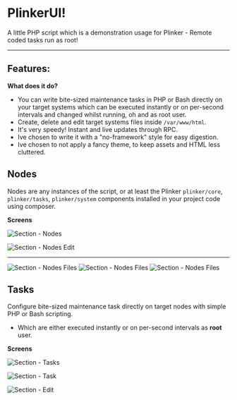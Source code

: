 PlinkerUI!
===================

A little PHP script which is a demonstration usage for Plinker - Remote coded tasks run as root! 

----------

Features:
---------

**What does it do?**

 - You can write bite-sized maintenance tasks in PHP or Bash directly on your target systems which can be executed instantly or on per-second intervals and changed whilst running, oh and as root user.
 - Create, delete and edit target systems files inside `/var/www/html`.
 - It's very speedy! Instant and live updates through RPC.
 - Ive chosen to write it with a "no-framework" style for easy digestion.
 - Ive chosen to not apply a fancy theme, to keep assets and HTML less cluttered.

Nodes
-----

Nodes are any instances of the script, or at least the Plinker `plinker/core`, `plinker/tasks`, `plinker/system` components installed in your project code using composer.

**Screens**

![Section - Nodes](https://cherone.co.uk/files/screens/plinkerui/nodes.png)

![Section - Nodes Edit](https://cherone.co.uk/files/screens/plinkerui/node.edit.png)

----------

![Section - Nodes Files](https://cherone.co.uk/files/screens/plinkerui/node.tasks.png)
![Section - Nodes Files](https://cherone.co.uk/files/screens/plinkerui/node.files.png)
![Section - Nodes Files](https://cherone.co.uk/files/screens/plinkerui/node.information.png)


Tasks
-----

Configure bite-sized maintenance task directly on target nodes with simple PHP or Bash scripting. 

  -  Which are either executed instantly or on per-second intervals as **root** user.

**Screens**

![Section - Tasks](https://cherone.co.uk/files/screens/plinkerui/tasks.png)

![Section - Task](https://cherone.co.uk/files/screens/plinkerui/task.png)

![Section - Edit](https://cherone.co.uk/files/screens/plinkerui/task.edit.png)
